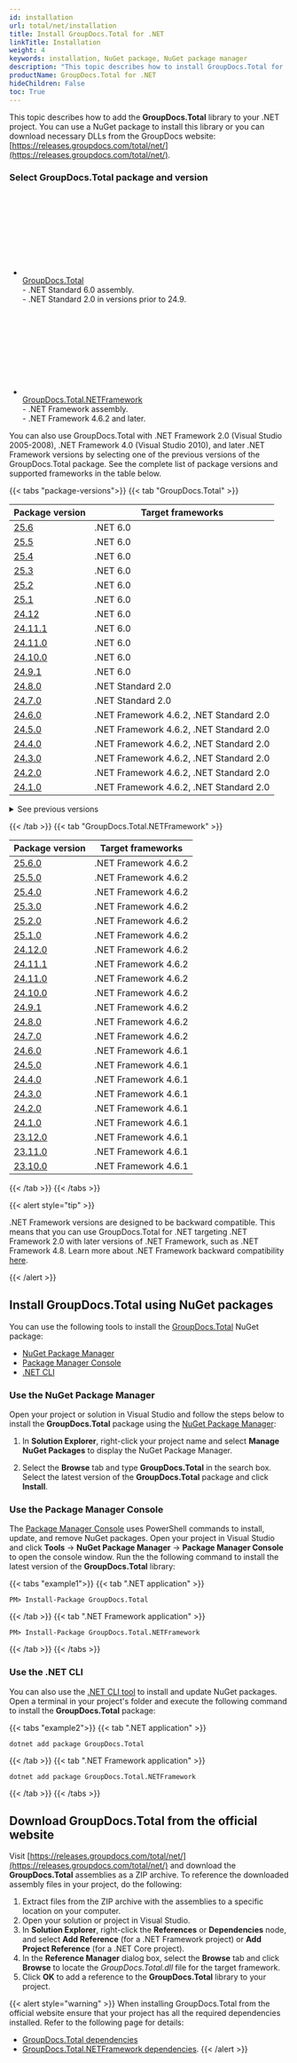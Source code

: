 ```yaml
---
id: installation
url: total/net/installation
title: Install GroupDocs.Total for .NET
linkTitle: Installation
weight: 4
keywords: installation, NuGet package, NuGet package manager
description: "This topic describes how to install GroupDocs.Total for .NET."
productName: GroupDocs.Total for .NET
hideChildren: False
toc: True
---
```


This topic describes how to add the **GroupDocs.Total** library to your .NET project. You can use a NuGet package to install this library or you can download necessary DLLs from the GroupDocs website: [https://releases.groupdocs.com/total/net/](https://releases.groupdocs.com/total/net/).

### Select GroupDocs.Total package and version

<div class="gdoc-two-columns">
    <div class="gdoc-two-columns__column">
        <ul class="gdoc-two-columns__column__list">
            <li>
                <div>
                    <svg class="gdoc-two-columns__column__icon"><use xlink:href="/img/groupdocs-stack.svg#nuget"></use></svg>
                </div>
                <div>
                    <a class="gdoc-two-columns__column__link"
                        href="https://www.nuget.org/packages/GroupDocs.Total">GroupDocs.Total</a>
                    <div class="gdoc-two-columns__column__descr">
                        - .NET Standard 6.0 assembly.
                        <br>
                        - .NET Standard 2.0 in versions prior to 24.9.
                    </div>
                </div>
            </li>
        </ul>
    </div>
    <div class="gdoc-two-columns__column">
        <ul class="gdoc-two-columns__column__list">
            <li>
                <div>
                <svg class="gdoc-two-columns__column__icon"><use xlink:href="/img/groupdocs-stack.svg#nuget"></use></svg>
                </div>
                <div>
                    <a class="gdoc-two-columns__column__link"
                        href="https://www.nuget.org/packages/GroupDocs.Total.NETFramework">GroupDocs.Total.NETFramework</a>
                        <div class="gdoc-two-columns__column__descr">
                        - .NET Framework assembly.
                        <br>
                        - .NET Framework 4.6.2 and later.
                    </div>
                </div>
            </li>
        </ul>
    </div>
</div>

You can also use GroupDocs.Total with .NET Framework 2.0 (Visual Studio 2005-2008), .NET Framework 4.0 (Visual Studio 2010), and later .NET Framework versions by selecting one of the previous versions of the GroupDocs.Total package. See the complete list of package versions and supported frameworks in the table below.

{{< tabs "package-versions">}}
{{< tab "GroupDocs.Total" >}}

| Package version | Target frameworks |
| --- | --- |
| [25.6](https://www.nuget.org/packages/GroupDocs.Total/25.6) | .NET 6.0 |
| [25.5](https://www.nuget.org/packages/GroupDocs.Total/25.5) | .NET 6.0 |
| [25.4](https://www.nuget.org/packages/GroupDocs.Total/25.4) | .NET 6.0 |
| [25.3](https://www.nuget.org/packages/GroupDocs.Total/25.3) | .NET 6.0 |
| [25.2](https://www.nuget.org/packages/GroupDocs.Total/25.2) | .NET 6.0 |
| [25.1](https://www.nuget.org/packages/GroupDocs.Total/25.1) | .NET 6.0 |
| [24.12](https://www.nuget.org/packages/GroupDocs.Total/24.12) | .NET 6.0 |
| [24.11.1](https://www.nuget.org/packages/GroupDocs.Total/24.11.1) | .NET 6.0 |
| [24.11.0](https://www.nuget.org/packages/GroupDocs.Total/24.11.0) | .NET 6.0 |
| [24.10.0](https://www.nuget.org/packages/GroupDocs.Total/24.10.0) | .NET 6.0 |
| [24.9.1](https://www.nuget.org/packages/GroupDocs.Total/24.9.1) | .NET 6.0 |
| [24.8.0](https://www.nuget.org/packages/GroupDocs.Total/24.8.0) | .NET Standard 2.0 |
| [24.7.0](https://www.nuget.org/packages/GroupDocs.Total/24.7.0) | .NET Standard 2.0 |
| [24.6.0](https://www.nuget.org/packages/GroupDocs.Total/24.6.0) | .NET Framework 4.6.2, .NET Standard 2.0 |
| [24.5.0](https://www.nuget.org/packages/GroupDocs.Total/24.5.0) | .NET Framework 4.6.2, .NET Standard 2.0 |
| [24.4.0](https://www.nuget.org/packages/GroupDocs.Total/24.4.0) | .NET Framework 4.6.2, .NET Standard 2.0 |
| [24.3.0](https://www.nuget.org/packages/GroupDocs.Total/24.3.0) | .NET Framework 4.6.2, .NET Standard 2.0 |
| [24.2.0](https://www.nuget.org/packages/GroupDocs.Total/24.2.0) | .NET Framework 4.6.2, .NET Standard 2.0 |
| [24.1.0](https://www.nuget.org/packages/GroupDocs.Total/24.1.0) | .NET Framework 4.6.2, .NET Standard 2.0 |

<details>
<summary>See previous versions</summary>

| Package version | Target frameworks |
| --- | --- |
| [23.12.0](https://www.nuget.org/packages/GroupDocs.Total/23.12.0) | .NET Framework 4.6.2, .NET Standard 2.0 |
| [23.11.0](https://www.nuget.org/packages/GroupDocs.Total/23.11.0) | .NET Framework 4.6.2, .NET Standard 2.0 |
| [23.10.0](https://www.nuget.org/packages/GroupDocs.Total/23.10.0) | .NET Framework 4.6.2, .NET Standard 2.0 |
| [23.9.0](https://www.nuget.org/packages/GroupDocs.Total/23.9.0) | .NET Framework 4.6.1, .NET Standard 2.0 |
| [23.8.0](https://www.nuget.org/packages/GroupDocs.Total/23.8.0) | .NET Framework 4.6.1, .NET Standard 2.0 |
| [23.7.0](https://www.nuget.org/packages/GroupDocs.Total/23.7.0) | .NET Framework 4.6.1, .NET Standard 2.0 |
| [23.6.0](https://www.nuget.org/packages/GroupDocs.Total/23.6.0) | .NET Framework 4.6.1, .NET Standard 2.0 |
| [23.5.0](https://www.nuget.org/packages/GroupDocs.Total/23.5.0) | .NET Framework 4.6.1, .NET Standard 2.1 |
| [23.4.0](https://www.nuget.org/packages/GroupDocs.Total/23.4.0) | .NET Framework 4.6.1, .NET Standard 2.1 |
| [23.3.0](https://www.nuget.org/packages/GroupDocs.Total/23.3.0) | .NET Framework 4.6.1, .NET Standard 2.1 |
| [23.2.0](https://www.nuget.org/packages/GroupDocs.Total/23.2.0) | .NET Framework 4.6.1, .NET Standard 2.1 |
| [23.1.0](https://www.nuget.org/packages/GroupDocs.Total/23.1.0) | .NET Framework 4.6.1, .NET Standard 2.1 |
| [22.12.0](https://www.nuget.org/packages/GroupDocs.Total/22.12.0) | .NET Framework 4.6.1, .NET Standard 2.1 |
| [22.11.0](https://www.nuget.org/packages/GroupDocs.Total/22.11.0) | .NET Framework 4.5, .NET Standard 2.1 |
| [22.10.0](https://www.nuget.org/packages/GroupDocs.Total/22.10.0) | .NET Framework 4.5, .NET Standard 2.1 |
| [22.9.0](https://www.nuget.org/packages/GroupDocs.Total/22.9.0) | .NET Framework 4.5, .NET Standard 2.1 |
| [22.8.0](https://www.nuget.org/packages/GroupDocs.Total/22.8.0) | .NET Framework 4.5, .NET Standard 2.1 |
| [22.7.1](https://www.nuget.org/packages/GroupDocs.Total/22.7.1) | .NET Framework 4.5, .NET Standard 2.1 |
| [22.7.0](https://www.nuget.org/packages/GroupDocs.Total/22.7.0) | .NET Framework 4.5, .NET Standard 2.1 |
| [22.4.0](https://www.nuget.org/packages/GroupDocs.Total/22.4.0) | .NET Framework 3.5, .NET Standard 2.1 |
| [22.1.0](https://www.nuget.org/packages/GroupDocs.Total/22.1.0) | .NET Framework 2.0, .NET Standard 2.0 |
| [21.12.0](https://www.nuget.org/packages/GroupDocs.Total/21.12.0) | .NET Framework 2.0, .NET Standard 2.0 |
| [21.11.0](https://www.nuget.org/packages/GroupDocs.Total/21.11.0) | .NET Framework 2.0, .NET Standard 2.0 |
| [21.10.0](https://www.nuget.org/packages/GroupDocs.Total/21.10.0) | .NET Framework 2.0, .NET Standard 2.0 |
| [21.9.0](https://www.nuget.org/packages/GroupDocs.Total/21.9.0) | .NET Framework 2.0, .NET Standard 2.0 |
| [21.7.0](https://www.nuget.org/packages/GroupDocs.Total/21.7.0) | .NET Framework 2.0, .NET Standard 2.0 |
| [21.6.0](https://www.nuget.org/packages/GroupDocs.Total/21.6.0) | .NET Framework 2.0, .NET Standard 2.0 |
| [21.5.0](https://www.nuget.org/packages/GroupDocs.Total/21.5.0) | .NET Framework 2.0, .NET Standard 2.0 |
| [21.4.0](https://www.nuget.org/packages/GroupDocs.Total/21.4.0) | .NET Framework 2.0, .NET Standard 2.0 |
| [21.3.0](https://www.nuget.org/packages/GroupDocs.Total/21.3.0) | matapackage |
| [21.2.0](https://www.nuget.org/packages/GroupDocs.Total/21.2.0) | matapackage |
| [21.1.0](https://www.nuget.org/packages/GroupDocs.Total/21.1.0) | matapackage |
| [20.12.0](https://www.nuget.org/packages/GroupDocs.Total/20.12.0) | matapackage |
| [20.11.0](https://www.nuget.org/packages/GroupDocs.Total/20.11.0) | matapackage |
| [20.10.0](https://www.nuget.org/packages/GroupDocs.Total/20.10.0) | matapackage |
| [20.9.0](https://www.nuget.org/packages/GroupDocs.Total/20.9.0) | matapackage |
| [20.8.0](https://www.nuget.org/packages/GroupDocs.Total/20.8.0) | matapackage |
| [20.7.2](https://www.nuget.org/packages/GroupDocs.Total/20.7.2) | matapackage |
| [20.7.1](https://www.nuget.org/packages/GroupDocs.Total/20.7.1) | matapackage |
| [20.7.0](https://www.nuget.org/packages/GroupDocs.Total/20.7.0) | matapackage |
| [20.6.1](https://www.nuget.org/packages/GroupDocs.Total/20.6.1) | matapackage |
| [20.6.0](https://www.nuget.org/packages/GroupDocs.Total/20.6.0) | matapackage |
| [20.5.1](https://www.nuget.org/packages/GroupDocs.Total/20.5.1) | matapackage |
| [20.5.0](https://www.nuget.org/packages/GroupDocs.Total/20.5.0) | matapackage |
| [20.4.0](https://www.nuget.org/packages/GroupDocs.Total/20.4.0) | matapackage |
| [20.3.1](https://www.nuget.org/packages/GroupDocs.Total/20.3.1) | matapackage |
| [20.3.0](https://www.nuget.org/packages/GroupDocs.Total/20.3.0) | matapackage |
| [20.2.0](https://www.nuget.org/packages/GroupDocs.Total/20.2.0) | matapackage |
| [20.1.1](https://www.nuget.org/packages/GroupDocs.Total/20.1.1) | matapackage |
| [20.1.0](https://www.nuget.org/packages/GroupDocs.Total/20.1.0) | matapackage |
| [19.12.1](https://www.nuget.org/packages/GroupDocs.Total/19.12.1) | matapackage |
| [19.12.0](https://www.nuget.org/packages/GroupDocs.Total/19.12.0) | matapackage |

</details>

{{< /tab >}}
{{< tab "GroupDocs.Total.NETFramework" >}}

| Package version | Target frameworks |
| --- | --- |
| [25.6.0](https://www.nuget.org/packages/GroupDocs.Total.NETFramework/25.6.0) | .NET Framework 4.6.2 |
| [25.5.0](https://www.nuget.org/packages/GroupDocs.Total.NETFramework/25.5.0) | .NET Framework 4.6.2 |
| [25.4.0](https://www.nuget.org/packages/GroupDocs.Total.NETFramework/25.4.0) | .NET Framework 4.6.2 |
| [25.3.0](https://www.nuget.org/packages/GroupDocs.Total.NETFramework/25.3.0) | .NET Framework 4.6.2 |
| [25.2.0](https://www.nuget.org/packages/GroupDocs.Total.NETFramework/25.2.0) | .NET Framework 4.6.2 |
| [25.1.0](https://www.nuget.org/packages/GroupDocs.Total.NETFramework/25.1.0) | .NET Framework 4.6.2 |
| [24.12.0](https://www.nuget.org/packages/GroupDocs.Total.NETFramework/24.12.0) | .NET Framework 4.6.2 |
| [24.11.1](https://www.nuget.org/packages/GroupDocs.Total.NETFramework/24.11.1) | .NET Framework 4.6.2 |
| [24.11.0](https://www.nuget.org/packages/GroupDocs.Total.NETFramework/24.11.0) | .NET Framework 4.6.2 |
| [24.10.0](https://www.nuget.org/packages/GroupDocs.Total.NETFramework/24.10.0) | .NET Framework 4.6.2 |
| [24.9.1](https://www.nuget.org/packages/GroupDocs.Total.NETFramework/24.9.1) | .NET Framework 4.6.2 |
| [24.8.0](https://www.nuget.org/packages/GroupDocs.Total.NETFramework/24.8.0) | .NET Framework 4.6.2 |
| [24.7.0](https://www.nuget.org/packages/GroupDocs.Total.NETFramework/24.7.0) | .NET Framework 4.6.2 |
| [24.6.0](https://www.nuget.org/packages/GroupDocs.Total.NETFramework/24.6.0) | .NET Framework 4.6.1 |
| [24.5.0](https://www.nuget.org/packages/GroupDocs.Total.NETFramework/24.5.0) | .NET Framework 4.6.1 |
| [24.4.0](https://www.nuget.org/packages/GroupDocs.Total.NETFramework/24.4.0) | .NET Framework 4.6.1 |
| [24.3.0](https://www.nuget.org/packages/GroupDocs.Total.NETFramework/24.3.0) | .NET Framework 4.6.1 |
| [24.2.0](https://www.nuget.org/packages/GroupDocs.Total.NETFramework/24.2.0) | .NET Framework 4.6.1 |
| [24.1.0](https://www.nuget.org/packages/GroupDocs.Total.NETFramework/24.1.0) | .NET Framework 4.6.1 |
| [23.12.0](https://www.nuget.org/packages/GroupDocs.Total.NETFramework/23.12.0) | .NET Framework 4.6.1 |
| [23.11.0](https://www.nuget.org/packages/GroupDocs.Total.NETFramework/23.11.0) | .NET Framework 4.6.1 |
| [23.10.0](https://www.nuget.org/packages/GroupDocs.Total.NETFramework/23.10.0) | .NET Framework 4.6.1 |

{{< /tab >}}
{{< /tabs >}}

{{< alert style="tip" >}}

.NET Framework versions are designed to be backward compatible. This means that you can use GroupDocs.Total for .NET targeting .NET Framework 2.0 with later versions of .NET Framework, such as .NET Framework 4.8. Learn more about .NET Framework backward compatibility [here](https://learn.microsoft.com/en-us/dotnet/framework/migration-guide/version-compatibility).

{{< /alert >}}

## Install GroupDocs.Total using NuGet packages

You can use the following tools to install the [GroupDocs.Total](https://www.nuget.org/packages/GroupDocs.Total) NuGet package: 

 * [NuGet Package Manager](#use-the-nuget-package-manager-in-visual-studio)
 * [Package Manager Console](#use-the-package-manager-console-in-visual-studio)
 * [.NET CLI](#use-the-net-cli)

### Use the NuGet Package Manager

Open your project or solution in Visual Studio and follow the steps below to install the **GroupDocs.Total** package using the [NuGet Package Manager](https://learn.microsoft.com/en-us/nuget/consume-packages/install-use-packages-visual-studio):

1. In **Solution Explorer**, right-click your project name and select **Manage NuGet Packages** to display the NuGet Package Manager.

    <!-- ![Manage NuGet packages in Visual Studio](/total/net/images/getting-started/installation/manage-nuget-packages.png) -->

2. Select the **Browse** tab and type **GroupDocs.Total** in the search box. Select the latest version of the **GroupDocs.Total** package and click **Install**.

    <!-- ![](/total/net/images/getting-started/installation/install-nuget-package.png) -->

### Use the Package Manager Console

The [Package Manager Console](https://learn.microsoft.com/en-us/nuget/consume-packages/install-use-packages-powershell) uses PowerShell commands to install, update, and remove NuGet packages. Open your project in Visual Studio and click **Tools** -> **NuGet Package Manager** -> **Package Manager Console** to open the console window. Run the the following command to install the latest version of the **GroupDocs.Total** library:

{{< tabs "example1">}}
{{< tab ".NET application" >}}
```
PM> Install-Package GroupDocs.Total
```
{{< /tab >}}
{{< tab ".NET Framework application" >}}
```
PM> Install-Package GroupDocs.Total.NETFramework
```
{{< /tab >}}
{{< /tabs >}}

<!-- ![Use Package Manager Console ](/total/net/images/getting-started/installation/package-manager-console.png) -->

### Use the .NET CLI

You can also use the [.NET CLI tool](https://docs.microsoft.com/en-us/dotnet/core/tools/) to install and update NuGet packages. Open a terminal in your project's folder and execute the following command to install the **GroupDocs.Total** package:

{{< tabs "example2">}}
{{< tab ".NET application" >}}
```
dotnet add package GroupDocs.Total
```
{{< /tab >}}
{{< tab ".NET Framework application" >}}
```
dotnet add package GroupDocs.Total.NETFramework
```
{{< /tab >}}
{{< /tabs >}}

## Download GroupDocs.Total from the official website

Visit [https://releases.groupdocs.com/total/net/](https://releases.groupdocs.com/total/net/) and download the **GroupDocs.Total** assemblies as a ZIP archive. To reference the downloaded assembly files in your project, do the following:

1. Extract files from the ZIP archive with the assemblies to a specific location on your computer.
2. Open your solution or project in Visual Studio.
3. In **Solution Explorer**, right-click the **References** or **Dependencies** node, and select **Add Reference** (for a .NET Framework project) or **Add Project Reference** (for a .NET Core project).
4. In the **Reference Manager** dialog box, select the **Browse** tab and click **Browse** to locate the _GroupDocs.Total.dll_ file for the target framework.
5. Click **OK** to add a reference to the **GroupDocs.Total** library to your project.

{{< alert style="warning" >}}
When installing GroupDocs.Total from the official website ensure that your project has all the required dependencies installed. Refer to the following page for details: 
* [GroupDocs.Total dependencies](https://www.nuget.org/packages/groupdocs.total#dependencies-body-tab)
* [GroupDocs.Total.NETFramework dependencies](https://www.nuget.org/packages/groupdocs.total.netframework#dependencies-body-tab).
{{< /alert >}}
